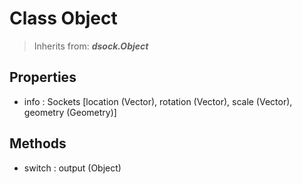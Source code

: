 
# Class Object

> Inherits from: ***dsock.Object***

## Properties



- info : Sockets      [location (Vector), rotation (Vector), scale (Vector), geometry (Geometry)]



## Methods



- switch : output (Object)


